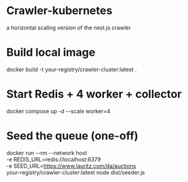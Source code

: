 # Crawler-kubernetes
a horizontal scaling version of the nest.js crawler

# Build local image
docker build -t your-registry/crawler-cluster:latest .

# Start Redis + 4 worker + collector
docker compose up -d --scale worker=4

# Seed the queue (one-off)
docker run --rm --network host \
  -e REDIS_URL=redis://localhost:6379 \
  -e SEED_URL=https://www.lauritz.com/da/auctions \
  your-registry/crawler-cluster:latest node dist/seeder.js

